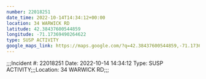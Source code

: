 ```yaml
---
number: 22018251
date_time: 2022-10-14T14:34:12+00:00
location: 34 WARWICK RD
latitude: 42.38437600544859
longitude: -71.17369490264622
type: SUSP ACTIVITY
google_maps_link: https://maps.google.com/?q=42.38437600544859,-71.17369490264622
---
```


;;;Incident #: 22018251   Date: 2022-10-14 14:34:12   Type: SUSP ACTIVITY;;;Location: 34 WARWICK RD;;;
